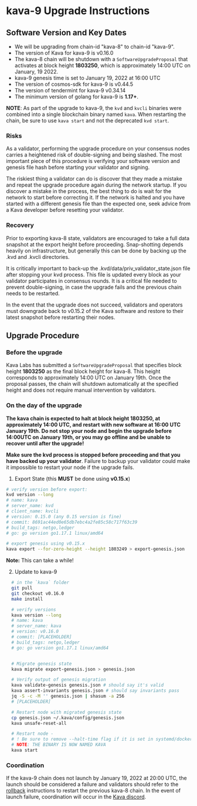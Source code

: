 # kava-9 Upgrade Instructions

## Software Version and Key Dates

- We will be upgrading from chain-id "kava-8" to chain-id "kava-9".
- The version of Kava for kava-9 is v0.16.0
- The kava-8 chain will be shutdown with a `SoftwareUpgradeProposal` that activates at block height __1803250__, which is approximately 14:00 UTC on January, 19 2022.
- kava-9 genesis time is set to January 19, 2022 at 16:00 UTC
- The version of cosmos-sdk for kava-9 is v0.44.5
- The version of tendermint for kava-9 v0.34.14
- The minimum version of golang for kava-9 is __1.17+__.

__NOTE__: As part of the upgrade to kava-9, the `kvd` and `kvcli` binaries were combined into a single blockchain binary named `kava`. When restarting the chain, be sure to use `kava start` and not the deprecated `kvd start`.

### Risks

As a validator, performing the upgrade procedure on your consensus nodes carries a heightened risk of double-signing and being slashed. The most important piece of this procedure is verifying your software version and genesis file hash before starting your validator and signing.

The riskiest thing a validator can do is discover that they made a mistake and repeat the upgrade procedure again during the network startup. If you discover a mistake in the process, the best thing to do is wait for the network to start before correcting it. If the network is halted and you have started with a different genesis file than the expected one, seek advice from a Kava developer before resetting your validator.

### Recovery

Prior to exporting kava-8 state, validators are encouraged to take a full data snapshot at the export height before proceeding. Snap-shotting depends heavily on infrastructure, but generally this can be done by backing up the .kvd and .kvcli directories.

It is critically important to back-up the .kvd/data/priv_validator_state.json file after stopping your kvd process. This file is updated every block as your validator participates in consensus rounds. It is a critical file needed to prevent double-signing, in case the upgrade fails and the previous chain needs to be restarted.

In the event that the upgrade does not succeed, validators and operators must downgrade back to v0.15.2 of the Kava software and restore to their latest snapshot before restarting their nodes.

## Upgrade Procedure

### Before the upgrade

Kava Labs has submitted a `SoftwareUpgradeProposal` that specifies block height __1803250__ as the final block height for kava-8. This height corresponds to approximately 14:00 UTC on January 19th. Once the proposal passes, the chain will shutdown automatically at the specified height and does not require manual intervention by validators.

### On the day of the upgrade

**The kava chain is expected to halt at block height __1803250__, at approximately 14:00 UTC, and restart with new software at 16:00 UTC January 19th. Do not stop your node and begin the upgrade before 14:00UTC on January 19th, or you may go offline and be unable to recover until after the upgrade!**

**Make sure the kvd process is stopped before proceeding and that you have backed up your validator**. Failure to backup your validator could make it impossible to restart your node if the upgrade fails.

1. Export State (this **MUST** be done using **v0.15.x**)

```sh
# verify version before export:
kvd version --long
# name: kava
# server_name: kvd
# client_name: kvcli
# version: 0.15.0 (any 0.15 version is fine)
# commit: 8691ac44ed0e65db7ebc4a2fe85c58c717f63c39
# build_tags: netgo,ledger
# go: go version go1.17.1 linux/amd64

# export genesis using v0.15.x
kava export --for-zero-height --height 1803249 > export-genesis.json
```

**Note:** This can take a while!

2. Update to kava-9

```sh
  # in the `kava` folder
  git pull
  git checkout v0.16.0
  make install

  # verify versions
  kava version --long
  # name: kava
  # server_name: kava
  # version: v0.16.0
  # commit: [PLACEHOLDER]
  # build_tags: netgo,ledger
  # go: go version go1.17.1 linux/amd64


  # Migrate genesis state
  kava migrate export-genesis.json > genesis.json

  # Verify output of genesis migration
  kava validate-genesis genesis.json # should say it's valid
  kava assert-invariants genesis.json # should say invariants pass
  jq -S -c -M '' genesis.json | shasum -a 256
  # [PLACEHOLDER]

  # Restart node with migrated genesis state
  cp genesis.json ~/.kava/config/genesis.json
  kava unsafe-reset-all

  # Restart node -
  # ! Be sure to remove --halt-time flag if it is set in systemd/docker
  # NOTE: THE BINARY IS NOW NAMED KAVA
  kava start
```

### Coordination

If the kava-9 chain does not launch by January 19, 2022 at 20:00 UTC, the launch should be considered a failure and validators should refer to the [rollback](./rollback.md) instructions to restart the previous kava-8 chain. In the event of launch failure, coordination will occur in the [Kava discord](https://discord.com/invite/kQzh3Uv).
